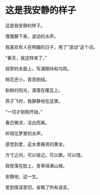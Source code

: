 # 这是我安静的样子

这是我安静的样子。 

慢慢静下来，波动的水声。 

我喜欢有人在明媚的日子，用了“波动”这个词。 

“春天，就这样来了。” 

寂寥的水面上，写满期待和鸟鸣。 

桃花还小，青杏刚结。 

新鲜的阳光，滴落在暖瓦上。 

燕子飞时，我静静地在这里。 

“一切才刚刚开始。” 

春日微凉，洁白而美。 

听得见梦里的水声。 

感觉到爱，这水里痛苦的黄金。 

方寸之间，可以铭记。可以歌。可以惜。 

寂夜落在脸上，青草绿满山坡。 

安静地，这一生。 

爱到情深意切，省略了所有语言。